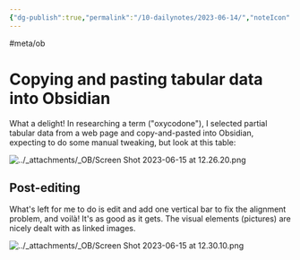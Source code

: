 ```yaml
---
{"dg-publish":true,"permalink":"/10-dailynotes/2023-06-14/","noteIcon":"2"}
---
```


#meta/ob 
# Copying and pasting tabular data into Obsidian

What a delight! In researching a term ("oxycodone"), I selected partial tabular data from a web page and copy-and-pasted into Obsidian, expecting to do some manual tweaking, but look at this table:

![../_attachments/_OB/Screen Shot 2023-06-15 at 12.26.20.png](/img/user/_attachments/_OB/Screen%20Shot%202023-06-15%20at%2012.26.20.png)
## Post-editing
What's left for me to do is edit and add one vertical bar to fix the alignment problem, and voilà! It's as good as it gets. The visual elements (pictures) are nicely dealt with as linked images.

![../_attachments/_OB/Screen Shot 2023-06-15 at 12.30.10.png](/img/user/_attachments/_OB/Screen%20Shot%202023-06-15%20at%2012.30.10.png)